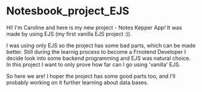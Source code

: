 # Notesbook_project_EJS

Hi! I'm Caroline and here is my new project - Notes Kepper App!
It was made by using EJS (my first vanilla EJS project :)). 

I was using only EJS so the project has some bad parts, which can be made better. 
Still during the learnig process to become a Frnotend Developer I decide look into some backend programming and EJS was natural choice. 
In this project I want to only prove how far can I go using 'vanilla' EJS. 

So here we are!
I hoper the project has some good parts too, and I'll probably working on it further learning about data bases. 


